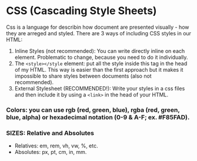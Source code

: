 # CSS (Cascading Style Sheets)
Css is a language for describin how document are presented visually - how they are arreged and styled. There are 3 ways of including CSS styles in our HTML:
1. Inline Styles (not recommended): You can write directly inline on each element. Problematic to change, because you need to do it individually. 
2. The `<style></style` element: put all the style inside this tag in the head of my HTML. This way is easier than the first approach but it makes it impossible to share styles between documents (also not recommended).
3. External Stylesheet (RECOMMENDED!): Write your styles in a css files and then include it by using a `<link>` in the head of your HTML.  
### Colors: you can use rgb (red, green, blue), rgba (red, green, blue, alpha) or hexadecimal notation (0-9 & A-F; ex. #F85FAD). 
### SIZES: Relative and Absolutes
- Relatives: em, rem, vh, vw, %, etc.  
- Absolutes: px, pt, cm, in, mm.